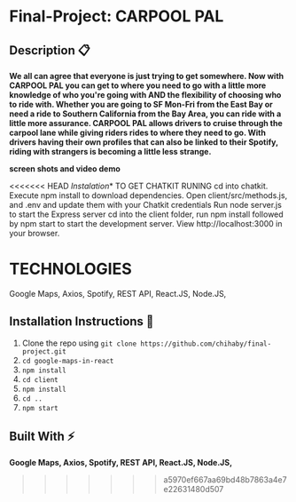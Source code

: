 # Final-Project: CARPOOL PAL

## Description :clipboard:
**We all can agree that everyone is just trying to get somewhere. Now with CARPOOL PAL you can get to where you need to go with a little more knowledge of who you're going with AND the flexibility of choosing who to ride with. Whether you are going to SF Mon-Fri from the East Bay or need a ride to Southern California from the Bay Area, you can ride with a little more assurance. CARPOOL PAL allows drivers to cruise through the carpool lane while giving riders rides to where they need to go. With drivers having their own profiles that can also be linked to their Spotify, riding with strangers is becoming a little less strange. </H3>**


**screen shots and video demo</H3>**


<<<<<<< HEAD
**Instalation*</H3>**
TO GET CHATKIT RUNING
cd into chatkit.
Execute npm install to download dependencies.
Open client/src/methods.js, and .env and update them with your Chatkit credentials
Run node server.js to start the Express server
cd into the client folder, run npm install followed by npm start to start the development server. View http://localhost:3000 in your browser.

**TECHNOLOGIES</H3>**
 Google Maps, Axios, Spotify, REST API, React.JS, Node.JS, 
=======
## Installation Instructions :wrench:

1. Clone the repo using `git clone https://github.com/chihaby/final-project.git`
2. `cd google-maps-in-react`
3. `npm install`
4. `cd client`
5. `npm install`
7. `cd ..`
8. `npm start`


## Built With :zap:
 **Google Maps, Axios, Spotify, REST API, React.JS, Node.JS,</H3>**
>>>>>>> a5970ef667aa69bd48b7863a4e7e22631480d507

